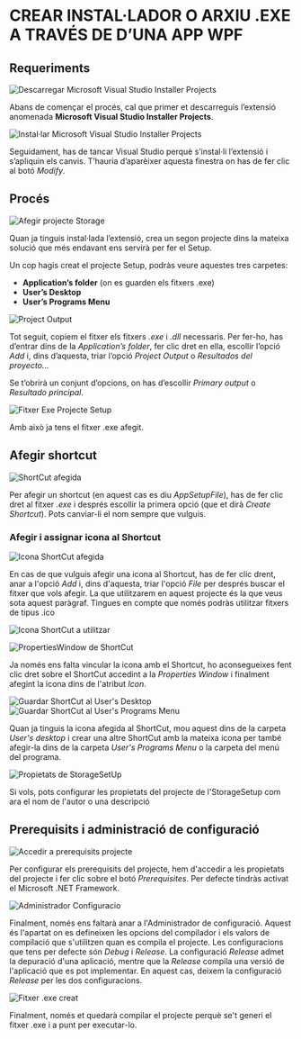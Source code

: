 <h1>CREAR INSTAL·LADOR O ARXIU .EXE A TRAVÉS DE D’UNA APP WPF</h1>

<h2>Requeriments</h2>

![Descarregar Microsoft Visual Studio Installer Projects](/Captures/descarregarExtensio.png)
<p>Abans de començar el procés, cal que primer et descarreguis l’extensió anomenada <strong>Microsoft Visual Studio Installer Projects</strong>.</p>

![Instal·lar Microsoft Visual Studio Installer Projects](/Captures/instalarExtensio.png)
<p>Seguidament, has de tancar Visual Studio perquè s’instal·li l’extensió i s’apliquin els canvis. T’hauria d’aparèixer aquesta finestra on has de fer clic al botó <i>Modify</i>.

<h2>Procés</h2>

![Afegir projecte Storage](/Captures/afegirStorageSetup.png)
<p>Quan ja tinguis instal·lada l’extensió, crea un segon projecte dins la mateixa solució que més endavant ens servirà per fer el Setup.</p>

<p>Un cop hagis creat el projecte Setup, podràs veure aquestes tres carpetes:</p>

<ul>
  <li><strong>Application’s folder</strong> (on es guarden els  fitxers .exe)</li>
  <li><strong>User’s Desktop</strong></li>
  <li><strong>User’s Programs Menu</strong></li>
</ul>

![Project Output](/Captures/projectOutput.png)
<p>Tot seguit, copiem el fitxer els fitxers <i>.exe</i> i <i>.dll</i> necessaris. Per fer-ho, has d’entrar dins de la <i>Application’s folder</i>, fer clic dret en ella, escollir l’opció <i>Add</i> i, dins d’aquesta, triar l’opció <i>Project Output</i> o <i>Resultados del proyecto…</i></p>

<p>Se t’obrirà un conjunt d’opcions, on has d’escollir <i>Primary output</i> o <i>Resultado principal</i>.</p>

![Fitxer Exe Projecte Setup](/Captures/fitxerExe.png)
<p>Amb això ja tens el fitxer .exe afegit.</p>

<h2>Afegir shortcut</h2>

![ShortCut afegida](/Captures/shortCutAfegida.png)
<p>Per afegir un shortcut (en aquest cas es diu <i>AppSetupFile</i>), has de fer clic dret al fitxer <i>.exe</i> i després escollir la primera opció (que et dirà <i>Create Shortcut</i>). Pots canviar-li el nom sempre que vulguis.</p>

<h3>Afegir i assignar icona al Shortcut</h3>

![Icona ShortCut afegida](/Captures/iconaShortCutAfegida.png)

<p>En cas de que vulguis afegir una icona al Shortcut, has de fer clic drent, anar a l'opció <i>Add</i> i, dins d'aquesta, triar l'opció <i>File</i> per després buscar el fitxer que vols afegir. La que utilitzarem en aquest projecte és la que veus sota aquest paràgraf. Tingues en compte que només podràs utilitzar fitxers de tipus .ico</p>

![Icona ShortCut a utilitzar](/Captures/iconaShortCut.ico)

![PropertiesWindow de ShortCut](/Captures/shortCutPropertiesWindow.png)

<p>Ja només ens falta vincular la icona amb el Shortcut, ho aconsegueixes fent clic dret sobre el ShortCut accedint a la <i>Properties Window</i> i finalment afegint la icona dins de l'atribut <i>Icon</i>.</p>

![Guardar ShortCut al User's Desktop](/Captures/shortCutDinsDeUsersDesktop.png)
![Guardar ShortCut al User's Programs Menu](/Captures/shortCutDinsDeUsersProgramsMenu.png)

<p>Quan ja tinguis la icona afegida al ShortCut, mou aquest dins de la carpeta <i>User's desktop</i> i crear una altre ShortCut amb la mateixa icona per també afegir-la dins de la carpeta <i>User's Programs Menu</i> o la carpeta del menú del programa.</p>

![Propietats de StorageSetUp](/Captures/propietatsStorageSetUp.png)
<p>Si vols, pots configurar les propietats del projecte de l'StorageSetup com ara el nom de l'autor o una descripció</p>

<h2>Prerequisits i administració de configuració</h2>

![Accedir a prerequisits projecte](/Captures/accedirPrerequisitsProjecte.png)
<p>Per configurar els prerequisits del projecte, hem d'accedir a les propietats del projecte i fer clic sobre el botó <i>Prerequisites</i>. Per defecte tindràs activat el Microsoft .NET Framework.</p>

![Administrador Configuracio](/Captures/administradorConfiguracio.png)
<p>Finalment, només ens faltarà anar a l'Administrador de configuració.  Aquest és l'apartat on es defineixen les opcions del compilador i els valors de compilació que s'utilitzen quan es compila el projecte. Les configuracions que tens per defecte són <i>Debug</i> i <i>Release</i>. La configuració <i>Release</i> admet la depuració d'una aplicació, mentre que la <i>Release</i> compila una versió de l'aplicació que es pot implementar. En aquest cas, deixem la configuració <i>Release</i> per les dos configuracions.</p>

![Fitxer .exe creat](/Captures/fitxerExeCreat.png)
<p>Finalment, només et quedarà compilar el projecte perquè se't generi el fitxer .exe i a punt per executar-lo.</p>